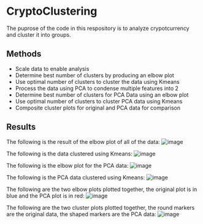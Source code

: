 # CryptoClustering

The puprose of the code in this respository is to analyze crypotcurrency and cluster it into groups.

## Methods

- Scale data to enable analysis
- Determine best number of clusters by producing an elbow plot
- Use optimal number of clusters to cluster the data using Kmeans
- Process the data using PCA to condense multiple features into 2
- Determine best number of clusters for PCA Data using an elbow plot
- Use optimal number of clusters to cluster PCA data using Kmeans
- Composite cluster plots for original and PCA data for comparison

## Results

The following is the result of the elbow plot of all of the data:
![image](https://user-images.githubusercontent.com/118322354/236559349-7c2771a5-eebb-4019-a062-b733efc60328.png)

The following is the data clustered using Kmeans:
![image](https://user-images.githubusercontent.com/118322354/236559511-ee69b0f8-c5cc-482a-a087-f07706f5fb13.png)

The following is the elbow plot for the PCA data:
![image](https://user-images.githubusercontent.com/118322354/236559653-bc4aef2e-f140-4dc3-bc82-effb6ec8177a.png)

The following is the PCA data clustered using Kmeans:
![image](https://user-images.githubusercontent.com/118322354/236559783-8c20e4f1-a8f5-404c-a6da-e3696d730f4d.png)

The following are the two elbow plots plotted together, the original plot is in blue and the PCA plot is in red:
![image](https://user-images.githubusercontent.com/118322354/236560122-faa6dcb2-0736-4db2-83a8-5da05ae06e83.png)

The following are the two cluster plots plotted together, the round markers are the original data, the shaped markers are the PCA data:
![image](https://user-images.githubusercontent.com/118322354/236560695-1843e789-81f1-4cac-ad1c-20bda38ceb44.png)

